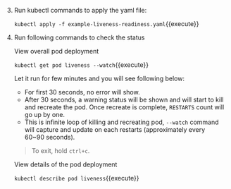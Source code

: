 3. Run kubectl commands to apply the yaml file:

    `kubectl apply -f example-liveness-readiness.yaml`{{execute}}

4. Run following commands to check the status

    View overall pod deployment

    `kubectl get pod liveness --watch`{{execute}}

    Let it run for few minutes and you will see following below:
      - For first 30 seconds, no error will show.
      - After 30 seconds, a warning status will be shown and will start to kill and recreate the pod. Once recreate is complete, `RESTARTS` count will go up by one.
      - This is infinite loop of killing and recreating pod, `--watch` command will capture and update on each restarts (approximately every 60~90 seconds).

    >To exit, hold `ctrl+c`.

    View details of the pod deployment
  
    `kubectl describe pod liveness`{{execute}}